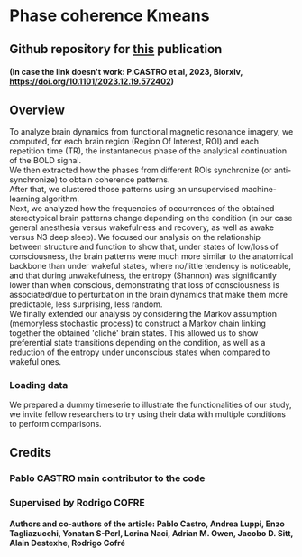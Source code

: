 # Phase coherence Kmeans
## Github repository for [this](https://doi.org/10.1101/2023.12.19.572402) publication
#### (In case the link doesn't work: P.CASTRO et al, 2023, Biorxiv, https://doi.org/10.1101/2023.12.19.572402)


## Overview
To analyze brain dynamics from functional magnetic resonance imagery, we computed, for each brain region (Region Of Interest, ROI) and each repetition time (TR), the instantaneous phase of the analytical continuation of the BOLD signal.  
We then extracted how the phases from different ROIs synchronize (or anti-synchronize) to obtain coherence patterns.  
After that, we clustered those patterns using an unsupervised machine-learning algorithm.  
Next, we analyzed how the frequencies of occurrences of the obtained stereotypical brain patterns change depending on the condition (in our case general anesthesia versus wakefulness and recovery, as well as awake versus N3 deep sleep). We focused our analysis on the relationship between structure and function to show that, under states of low/loss of consciousness, the brain patterns were much more similar to the anatomical backbone than under wakeful states, where no/little tendency is noticeable, and that during unwakefulness, the entropy (Shannon) was significantly lower than when conscious, demonstrating that loss of consciousness is associated/due to perturbation in the brain dynamics that make them more predictable, less surprising, less random.  
We finally extended our analysis by considering the Markov assumption (memoryless stochastic process) to construct a Markov chain linking together the obtained 'cliché' brain states. This allowed us to show preferential state transitions depending on the condition, as well as a reduction of the entropy under unconscious states when compared to wakeful ones.  

### Loading data
We prepared a dummy timeserie to illustrate the functionalities of our study, we invite fellow researchers to try using their data with multiple conditions to perform comparisons.


## Credits
### Pablo CASTRO main contributor to the code
### Supervised by Rodrigo COFRE
#### Authors and co-authors of the article: Pablo Castro, Andrea Luppi, Enzo Tagliazucchi, Yonatan S-Perl, Lorina Naci, Adrian M. Owen, Jacobo D. Sitt, Alain Destexhe, Rodrigo Cofré
